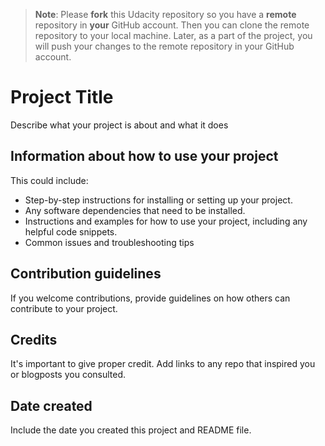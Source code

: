 >**Note**: Please **fork** this Udacity repository so you have a **remote** repository in **your** GitHub account. Then you can clone the remote repository to your local machine. Later, as a part of the project, you will push your changes to the remote repository in your GitHub account.


# Project Title

Describe what your project is about and what it does

## Information about how to use your project

This could include:

- Step-by-step instructions for installing or setting up your project.
- Any software dependencies that need to be installed.
- Instructions and examples for how to use your project, including any helpful code snippets.
- Common issues and troubleshooting tips

## Contribution guidelines

If you welcome contributions, provide guidelines on how others can contribute to your project.

## Credits

It's important to give proper credit. Add links to any repo that inspired you or blogposts you consulted.

## Date created

Include the date you created this project and README file.